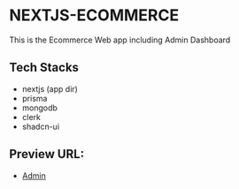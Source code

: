 # NEXTJS-ECOMMERCE

This is the Ecommerce Web app including Admin Dashboard

## Tech Stacks

- nextjs (app dir)
- prisma
- mongodb
- clerk
- shadcn-ui

## Preview URL:

- [Admin](https://alluneed-admin.vercel.app/)
